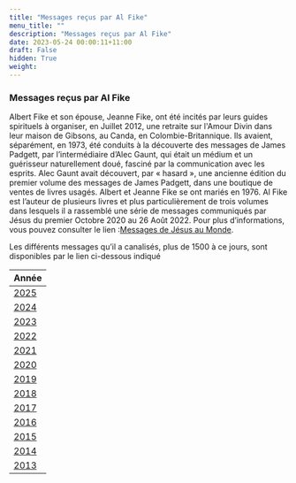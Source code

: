 ```yaml
---
title: "Messages reçus par Al Fike"
menu_title: ""
description: "Messages reçus par Al Fike"
date: 2023-05-24 00:00:11+11:00
draft: False
hidden: True
weight:
---
```

### Messages reçus par Al Fike

Albert Fike et son épouse, Jeanne Fike, ont été incités par leurs guides spirituels à organiser, en Juillet 2012, une retraite sur l'Amour Divin dans leur maison de Gibsons, au Canda, en Colombie-Britannique. Ils avaient, séparément, en 1973, été conduits à la découverte des messages de James Padgett, par l’intermédiaire d’Alec Gaunt, qui était un médium et un guérisseur naturellement doué, fasciné par la communication avec les esprits. Alec Gaunt avait découvert, par « hasard », une ancienne édition du premier volume des messages de James Padgett, dans une boutique de ventes de livres usagés. Albert et Jeanne Fike se ont mariés en 1976. Al Fike est l’auteur de plusieurs livres et plus particulièrement de trois volumes dans lesquels il a rassemblé une série de messages communiqués par Jésus du premier Octobre 2020 au 26 Août 2022. Pour plus d’informations, vous pouvez consulter le lien :[Messages de Jésus au Monde](/12-fr-the-main-spiritual-teachers/12-1-fr-messages-from-jesus-to-the-world/).

Les différents messages qu’il a canalisés, plus de 1500 à ce jours, sont disponibles par le lien ci-dessous indiqué

| **Année**
|---
| [2025](/fr-contemporary-messages/6-2-fr-contemporary-messages-per-medium/6-2-1-13-fr-al-fike-2025/) |
| [2024](/fr-contemporary-messages/6-2-fr-contemporary-messages-per-medium/6-2-1-12-fr-al-fike-2024/) |
| [2023](/fr-contemporary-messages/6-2-fr-contemporary-messages-per-medium/6-2-1-11-fr-al-fike-2023/) |
| [2022](/fr-contemporary-messages/6-2-fr-contemporary-messages-per-medium/6-2-1-10-fr-al-fike-2022/) |
| [2021](/fr-contemporary-messages/6-2-fr-contemporary-messages-per-medium/6-2-1-9-fr-al-fike-2021/) |
| [2020](/fr-contemporary-messages/6-2-fr-contemporary-messages-per-medium/6-2-1-8-fr-al-fike-2020/) |
| [2019](/fr-contemporary-messages/6-2-fr-contemporary-messages-per-medium/6-2-1-7-fr-al-fike-2019/) |
| [2018](/fr-contemporary-messages/6-2-fr-contemporary-messages-per-medium/6-2-1-6-fr-al-fike-2018/) |
| [2017](/fr-contemporary-messages/6-2-fr-contemporary-messages-per-medium/6-2-1-5-fr-al-fike-2017/) |
| [2016](/fr-contemporary-messages/6-2-fr-contemporary-messages-per-medium/6-2-1-4-fr-al-fike-2016/) |
| [2015](/fr-contemporary-messages/6-2-fr-contemporary-messages-per-medium/6-2-1-3-fr-al-fike-2015/) |
| [2014](/fr-contemporary-messages/6-2-fr-contemporary-messages-per-medium/6-2-1-2-fr-al-fike-2014/) |
| [2013](/fr-contemporary-messages/6-2-fr-contemporary-messages-per-medium/6-2-1-1-fr-al-fike-2013/) |
